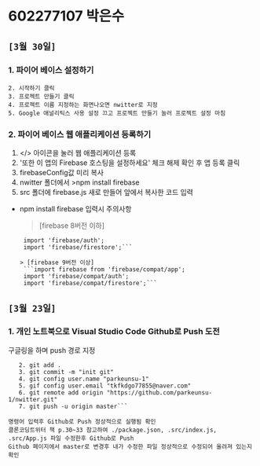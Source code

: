 # 602277107 박은수


## `[3월 30일]`
### 1. 파이어 베이스 설정하기
```1. "https://firebase.google.com" 접속
2. 시작하기 클릭
3. 프로젝트 만들기 클릭
4. 프로젝트 이름 지정하는 화면나오면 nwitter로 지정
5. Google 애널리틱스 사용 설정 끄고 프로젝트 만들기 눌러 프로젝트 설정 마침
```
### 2. 파이어 베이스 웹 애플리케이션 등록하기
1. </> 아이콘을 눌러 웹 애플리케이션 등록
2. '또한 이 앱의 Firebase 호스팅을 설정하세요' 체크 해제 확인 후 앱 등록 클릭
3. firebaseConfig값 미리 복사
4. nwitter 폴더에서 >npm install firebase
5. src 폴더에 firebase.js 새로 만들어 앞에서 복사한 코드 입력
  * npm install firebase 입력시 주의사항
    > [firebase 8버전 이하]
     ``` import firebase from 'firebase/app';
      import 'firebase/auth';
      import 'firebase/firestore';```

    > [firebase 9버전 이상]
      ```import firebase from 'firebase/compat/app';
      import 'firebase/compat/auth';
      import 'firebase/compat/firestore';```

## `[3월 23일]`
### 1. 개인 노트북으로 Visual Studio Code Github로 Push 도전
구글링을 하며 push 경로 지정
```1. git init
   2. git add .
   3. git commit -m "init git"
   4. git config user.name "parkeunsu-1"
   5. gif config user.email "tkfkdgo77855@naver.com"
   6. git remote add origin "https://github.com/parkeunsu-1/nwitter.git"
   7. git push -u origin master```

명령어 입력후 Github로 Push 정상적으로 실행됨 확인
클론코딩트위터 책 p.30~33 참고하여 ./package.json, .src/index.js, .src/App.js 파일 수정한후 Github로 Push
Github 페이지에서 master로 변경후 내가 수정한 파일 정상적으로 수정되어 올려져 있는지 확인
